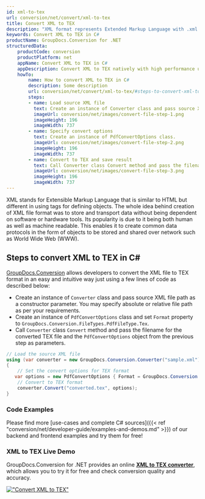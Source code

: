 ```yaml
---
id: xml-to-tex
url: conversion/net/convert/xml-to-tex
title: Convert XML to TEX
description: "XML format represents Extended Markup Language with .xml extension. Learn how to convert XML to TEX file programmatically in C# language using GroupDocs.Conversion for .NET library."
keywords: Convert XML to TEX in C#
productName: GroupDocs.Conversion for .NET
structuredData:
    productCode: conversion
    productPlatform: net
    appName: Convert XML to TEX in C#
    appDescription: Convert XML to TEX natively with high performance using C# language and server side GroupDocs.Conversion for .NET APIs, without the use of any software like Microsoft or Open Office.
    howTo:
        name: How to convert XML to TEX in C# 
        description: Some description
        url: conversion/net/convert/xml-to-tex/#steps-to-convert-xml-to-tex-in-c
        steps:
        - name: Load source XML file 
          text: Create an instance of Converter class and pass source XML file path as a constructor parameter. You may specify absolute or relative file path as per your requirements. 
          imageUrl: conversion/net/images/convert-file-step-1.png
          imageHeight: 196
          imageWidth: 737
        - name: Specify convert options 
          text: Create an instance of PdfConvertOptions class.
          imageUrl: conversion/net/images/convert-file-step-2.png
          imageHeight: 196
          imageWidth: 737
        - name: Convert to TEX and save result 
          text: Call Converter class Convert method and pass the filename for the converted HTML file and the PdfConvertOptions object from the previous step as parameters.
          imageUrl: conversion/net/images/convert-file-step-3.png
          imageHeight: 196
          imageWidth: 737
---
```


XML stands for Extensible Markup Language that is similar to HTML but different in using tags for defining objects. The whole idea behind creation of XML file format was to store and transport data without being dependent on software or hardware tools. Its popularity is due to it being both human as well as machine readable. This enables it to create common data protocols in the form of objects to be stored and shared over network such as World Wide Web (WWW).

## Steps to convert XML to TEX in C#

[GroupDocs.Conversion](https://products.groupdocs.com/conversion/net) allows developers to convert the XML file to TEX format in an easy and intuitive way just using a few lines of code as described below:

* Create an instance of `Converter` class and pass source XML file path as a constructor parameter. You may specify absolute or relative file path as per your requirements. 
* Create an instance of `PdfConvertOptions` class and set `Format` property to `GroupDocs.Conversion.FileTypes.PdfFileType.Tex`.
* Call `Converter` class `Convert` method and pass the filename for the converted TEX file and the `PdfConvertOptions` object from the previous step as parameters.

```csharp
// Load the source XML file
using (var converter = new GroupDocs.Conversion.Converter("sample.xml"))
{
    // Set the convert options for TEX format
   var options = new PdfConvertOptions { Format = GroupDocs.Conversion.FileTypes.PdfFileType.Tex };
    // Convert to TEX format
    converter.Convert("converted.tex", options);
}
```

### Code Examples

Please find more [use-cases and complete C# sources]({{< ref "conversion/net/developer-guide/examples-and-demos.md" >}}) of our backend and frontend examples and try them for free!

### XML to TEX Live Demo

GroupDocs.Conversion for .NET provides an online [**XML to TEX converter**](https://products.groupdocs.app/conversion/xml-to-tex), which allows you to try it for free and check conversion quality and accuracy.

[!["Convert XML to TEX"](conversion/net/images/convert-to-tex/convert-xml-to-tex.png)](https://products.groupdocs.app/conversion/xml-to-tex)